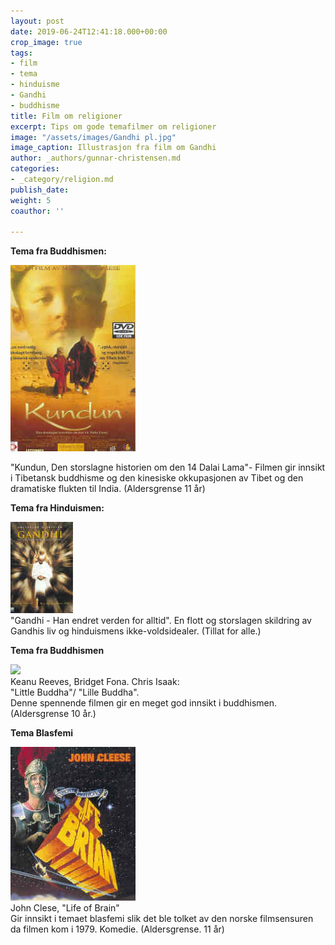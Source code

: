 ```yaml
---
layout: post
date: 2019-06-24T12:41:18.000+00:00
crop_image: true
tags:
- film
- tema
- hinduisme
- Gandhi
- buddhisme
title: Film om religioner
excerpt: Tips om gode temafilmer om religioner
image: "/assets/images/Gandhi pl.jpg"
image_caption: Illustrasjon fra film om Gandhi
author: _authors/gunnar-christensen.md
categories:
- _category/religion.md
publish_date: 
weight: 5
coauthor: ''

---
```

**Tema fra Buddhismen:**

![](/assets/images/dvd.dalailama.jpg)

"Kundun, Den storslagne historien om den 14 Dalai Lama"- Filmen gir innsikt i Tibetansk buddhisme og den kinesiske okkupasjonen av Tibet og den dramatiske flukten til India. (Aldersgrense 11 år)

**Tema fra Hinduismen:**

![](/assets/images/gandhi.jpg)  
"Gandhi - Han endret verden for alltid". En flott og storslagen skildring av Gandhis liv og hinduismens ikke-voldsidealer. (Tillat for alle.)

**Tema fra Buddhismen**

![](/assets/images/libuddh.jpg)  
Keanu Reeves, Bridget Fona. Chris Isaak:  
"Little Buddha"/ "Lille Buddha".  
Denne spennende filmen gir en meget god innsikt i buddhismen.  (Aldersgrense 10 år.)

**Tema Blasfemi**

![](/assets/images/life.jpg)  
John Clese, "Life of Brain"  
Gir innsikt i temaet blasfemi slik det ble tolket av den norske filmsensuren da filmen kom i 1979. Komedie. (Aldersgrense. 11 år)